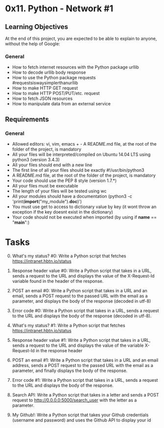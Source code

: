 # **0x11. Python - Network #1**

## **Learning Objectives**
At the end of this project, you are expected to be able to explain to anyone, without the help of Google:

### **General**
+ How to fetch internet resources with the Python package urllib
+ How to decode urllib body response
+ How to use the Python package requests #requestsiswaysimplerthanurllib
+ How to make HTTP GET request
+ How to make HTTP POST/PUT/etc. request
+ How to fetch JSON resources
+ How to manipulate data from an external service

## **Requirements**

### **General**
+ Allowed editors: vi, vim, emacs                                                                                       + - A README.md file, at the root of the folder of the project, is mandatory
+ All your files will be interpreted/compiled on Ubuntu 14.04 LTS using python3 (version 3.4.3)
+ All your files should end with a new line
+ The first line of all your files should be exactly #!/usr/bin/python3
+ A README.md file, at the root of the folder of the project, is mandatory
+ Your code should use the PEP 8 style (version 1.7.*)
+ All your files must be executable
+ The length of your files will be tested using wc
+ All your modules should have a documentation (python3 -c 'print(__import__("my_module").__doc__)')
+ You must use get to access to dictionary value by key (it wont throw an exception if the key doesnt exist in the dictionary)
+ Your code should not be executed when imported (by using if __name__ == "__main__":)

# **Tasks**

0. What's my status? #0: Write a Python script that fetches https://intranet.hbtn.io/status

1. Response header value #0: Write a Python script that takes in a URL, sends a request to the URL and displays the value of the X-Request-Id variable found in the header of the response.

2. POST an email #0: Write a Python script that takes in a URL and an email, sends a POST request to the passed URL with the email as a parameter, and displays the body of the response (decoded in utf-8)

3. Error code #0: Write a Python script that takes in a URL, sends a request to the URL and displays the body of the response (decoded in utf-8).

4. What's my status? #1: Write a Python script that fetches https://intranet.hbtn.io/status

5. Response header value #1: Write a Python script that takes in a URL, sends a request to the URL and displays the value of the variable X-Request-Id in the response header

6. POST an email #1: Write a Python script that takes in a URL and an email address, sends a POST request to the passed URL with the email as a parameter, and finally displays the body of the response.

7. Error code #1: Write a Python script that takes in a URL, sends a request to the URL and displays the body of the response.

8. Search API: Write a Python script that takes in a letter and sends a POST request to http://0.0.0.0:5000/search_user with the letter as a parameter.

9. My Github!: Write a Python script that takes your Github credentials (username and password) and uses the Github API to display your id
